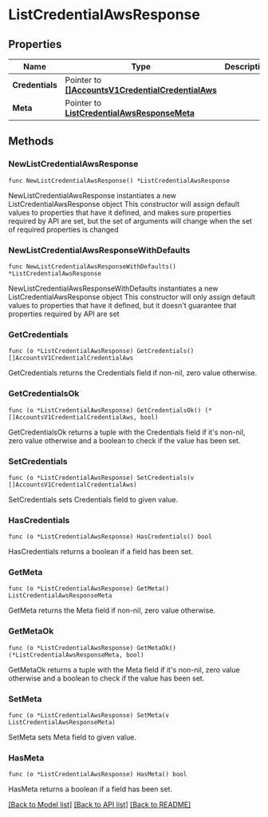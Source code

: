 # ListCredentialAwsResponse

## Properties

Name | Type | Description
------------ | ------------- | -------------
**Credentials** | Pointer to [**[]AccountsV1CredentialCredentialAws**](AccountsV1CredentialCredentialAws.md) |  | [optional] 
**Meta** | Pointer to [**ListCredentialAwsResponseMeta**](ListCredentialAwsResponse_meta.md) |  | [optional] 

## Methods

### NewListCredentialAwsResponse

`func NewListCredentialAwsResponse() *ListCredentialAwsResponse`

NewListCredentialAwsResponse instantiates a new ListCredentialAwsResponse object
This constructor will assign default values to properties that have it defined,
and makes sure properties required by API are set, but the set of arguments
will change when the set of required properties is changed

### NewListCredentialAwsResponseWithDefaults

`func NewListCredentialAwsResponseWithDefaults() *ListCredentialAwsResponse`

NewListCredentialAwsResponseWithDefaults instantiates a new ListCredentialAwsResponse object
This constructor will only assign default values to properties that have it defined,
but it doesn't guarantee that properties required by API are set

### GetCredentials

`func (o *ListCredentialAwsResponse) GetCredentials() []AccountsV1CredentialCredentialAws`

GetCredentials returns the Credentials field if non-nil, zero value otherwise.

### GetCredentialsOk

`func (o *ListCredentialAwsResponse) GetCredentialsOk() (*[]AccountsV1CredentialCredentialAws, bool)`

GetCredentialsOk returns a tuple with the Credentials field if it's non-nil, zero value otherwise
and a boolean to check if the value has been set.

### SetCredentials

`func (o *ListCredentialAwsResponse) SetCredentials(v []AccountsV1CredentialCredentialAws)`

SetCredentials sets Credentials field to given value.

### HasCredentials

`func (o *ListCredentialAwsResponse) HasCredentials() bool`

HasCredentials returns a boolean if a field has been set.

### GetMeta

`func (o *ListCredentialAwsResponse) GetMeta() ListCredentialAwsResponseMeta`

GetMeta returns the Meta field if non-nil, zero value otherwise.

### GetMetaOk

`func (o *ListCredentialAwsResponse) GetMetaOk() (*ListCredentialAwsResponseMeta, bool)`

GetMetaOk returns a tuple with the Meta field if it's non-nil, zero value otherwise
and a boolean to check if the value has been set.

### SetMeta

`func (o *ListCredentialAwsResponse) SetMeta(v ListCredentialAwsResponseMeta)`

SetMeta sets Meta field to given value.

### HasMeta

`func (o *ListCredentialAwsResponse) HasMeta() bool`

HasMeta returns a boolean if a field has been set.


[[Back to Model list]](../README.md#documentation-for-models) [[Back to API list]](../README.md#documentation-for-api-endpoints) [[Back to README]](../README.md)


